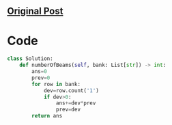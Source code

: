 ## [Original Post](https://leetcode.com/problems/number-of-laser-beams-in-a-bank/solutions/4495066/sum-of-devices-prev-count-1/)

# Code

```Python []
class Solution:
    def numberOfBeams(self, bank: List[str]) -> int:
        ans=0
        prev=0
        for row in bank:
            dev=row.count('1')
            if dev>0:
                ans+=dev*prev
                prev=dev
        return ans
```
